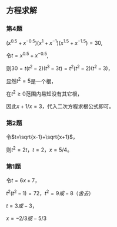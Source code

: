 ## 方程求解

### 第4题

$(x^{0.5}+x^{-0.5})(x^1+x^{-1})(x^{1.5}+x^{-1.5})=30,$

令$t=x^{0.5}+x^{-0.5}$, 

则$30=t(t^2-2)(t^3-3t)=t^2(t^2-2)(t^2-3)$，

显然$t^2=5$是一个根，

在$t^2\ge 0$范围内易知没有其它根，

因此$x+1/x=3$，代入二次方程求根公式即可。

### 第2题

令$t=\sqrt{x-1}+\sqrt{x+1}$，

则$t^2=2t，t=2，x=5/4$。

### 第1题

令$t=6x+7$，

$t^2(t^2-1)=72，t^2=9或-8（舍去）$

$t=3或-3$，

$x=-2/3或-5/3$
